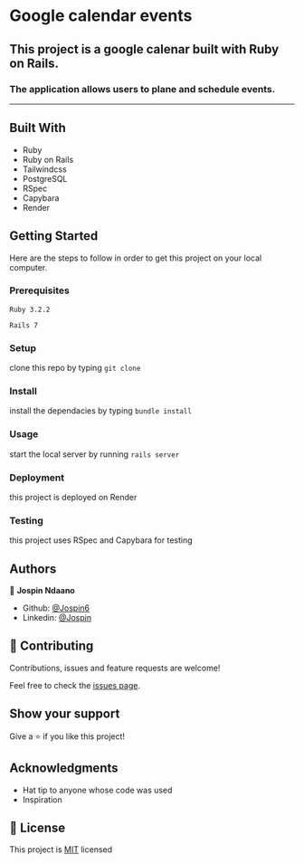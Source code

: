 # Google calendar events
##  This project is a google calenar built with Ruby on Rails.
### The application allows users to plane and schedule events.
<hr />


## Built With

- Ruby
- Ruby on Rails
- Tailwindcss
- PostgreSQL
- RSpec
- Capybara
- Render

## Getting Started

Here are the steps to follow in order to get this project on your local computer.

### Prerequisites

`Ruby 3.2.2`

`Rails 7`

### Setup

clone this repo by typing `git clone`

### Install

install the dependacies by typing `bundle install`

### Usage

start the local server by running `rails server`

### Deployment

this project is deployed on Render


### Testing

this project uses RSpec and Capybara for testing 

## Authors

👤 **Jospin Ndaano**

- Github: [@Jospin6](https://github.com/Jospin6)
- Linkedin: [@Jospin](https://www.linkedin.com/in/jospin-ndagano-8474b7267/)

## 🤝 Contributing

Contributions, issues and feature requests are welcome!

Feel free to check the [issues page](issues/).

## Show your support

Give a ⭐️ if you like this project!

## Acknowledgments

- Hat tip to anyone whose code was used
- Inspiration

## 📝 License

This project is [MIT](lic.url) licensed

